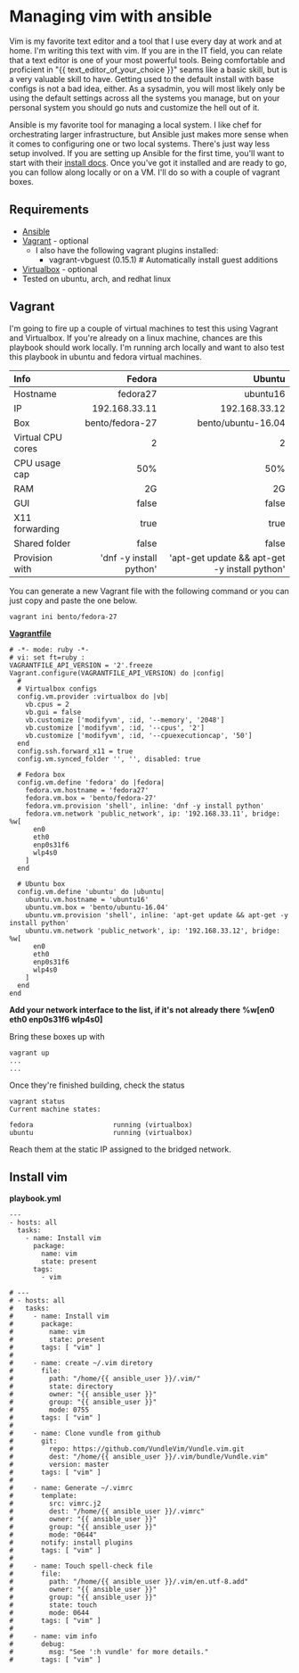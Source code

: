 # Managing vim with ansible

Vim is my favorite text editor and a tool that I use every day at work and at home.  I'm writing this text with vim.  If you are in the IT field, you can relate that a text editor is one of your most powerful tools.  Being comfortable and proficient in "{{ text_editor_of_your_choice }}" seams like a basic skill, but is a very valuable skill to have.  Getting used to the default install with base configs is not a bad idea, either.  As a sysadmin, you will most likely only be using the default settings across all the systems you manage, but on your personal system you should go nuts and customize the hell out of it.

Ansible is my favorite tool for managing a local system.  I like chef for orchestrating larger infrastructure, but Ansible just makes more sense when it comes to configuring one or two local systems.  There's just way less setup involved.  If you are setting up Ansible for the first time, you'll want to start with their [install docs](http://docs.ansible.com/ansible/latest/intro_installation.html).  Once you've got it installed and are ready to go, you can follow along locally or on a VM.  I'll do so with a couple of vagrant boxes.


## Requirements
* [Ansible](http://docs.ansible.com/ansible/latest/intro_installation.html)
* [Vagrant](https://www.vagrantup.com/docs/installation/) - optional
  * I also have the following vagrant plugins installed:
    * vagrant-vbguest (0.15.1) # Automatically install guest additions
* [Virtualbox](https://www.virtualbox.org/wiki/Downloads) - optional
* Tested on ubuntu, arch, and redhat linux

## Vagrant

I'm going to fire up a couple of virtual machines to test this using Vagrant and Virtualbox.  If you're already on a linux machine, chances are this playbook should work locally. I'm running arch locally and want to also test this playbook in ubuntu and fedora virtual machines.

| Info              |      Fedora             |                                        Ubuntu |
|:----------------- | -----------------------:| ---------------------------------------------:|
| Hostname          |                fedora27 |                                      ubuntu16 |
| IP                |           192.168.33.11 |                                 192.168.33.12 |
| Box               |         bento/fedora-27 |                            bento/ubuntu-16.04 |
| Virtual CPU cores |                       2 |                                             2 |
| CPU usage cap     |                     50% |                                           50% |
| RAM               |                      2G |                                            2G |
| GUI               |                   false |                                         false |
| X11 forwarding    |                    true |                                          true |
| Shared folder     |                   false |                                         false |
| Provision with    | 'dnf -y install python' | 'apt-get update && apt-get -y install python' |

You can generate a new Vagrant file with the following command or you can just copy and paste the one below.

    vagrant ini bento/fedora-27

**[Vagrantfile](https://raw.githubusercontent.com/jahrik/ansible-vim/master/Vagrantfile)**

```
# -*- mode: ruby -*-
# vi: set ft=ruby :
VAGRANTFILE_API_VERSION = '2'.freeze
Vagrant.configure(VAGRANTFILE_API_VERSION) do |config|
  #
  # Virtualbox configs
  config.vm.provider :virtualbox do |vb|
    vb.cpus = 2
    vb.gui = false
    vb.customize ['modifyvm', :id, '--memory', '2048']
    vb.customize ['modifyvm', :id, '--cpus', '2']
    vb.customize ['modifyvm', :id, '--cpuexecutioncap', '50']
  end
  config.ssh.forward_x11 = true
  config.vm.synced_folder '', '', disabled: true

  # Fedora box
  config.vm.define 'fedora' do |fedora|
    fedora.vm.hostname = 'fedora27'
    fedora.vm.box = 'bento/fedora-27'
    fedora.vm.provision 'shell', inline: 'dnf -y install python'
    fedora.vm.network 'public_network', ip: '192.168.33.11', bridge: %w[
      en0
      eth0
      enp0s31f6
      wlp4s0
    ]
  end

  # Ubuntu box
  config.vm.define 'ubuntu' do |ubuntu|
    ubuntu.vm.hostname = 'ubuntu16'
    ubuntu.vm.box = 'bento/ubuntu-16.04'
    ubuntu.vm.provision 'shell', inline: 'apt-get update && apt-get -y install python'
    ubuntu.vm.network 'public_network', ip: '192.168.33.12', bridge: %w[
      en0
      eth0
      enp0s31f6
      wlp4s0
    ]
  end
end
```

**Add your network interface to the list, if it's not already there**
**%w[en0 eth0 enp0s31f6 wlp4s0]**

Bring these boxes up with

    vagrant up
    ...
    ...

Once they're finished building, check the status

    vagrant status
    Current machine states:

    fedora                    running (virtualbox)
    ubuntu                    running (virtualbox)

Reach them at the static IP assigned to the bridged network.

## Install vim 

**playbook.yml**

    ---
    - hosts: all
      tasks:
        - name: Install vim
          package:
            name: vim
            state: present
          tags:
            - vim


```
# ---
# - hosts: all
#   tasks:
#     - name: Install vim
#       package:
#         name: vim
#         state: present
#       tags: [ "vim" ]
# 
#     - name: create ~/.vim diretory
#       file:
#         path: "/home/{{ ansible_user }}/.vim/"
#         state: directory
#         owner: "{{ ansible_user }}"
#         group: "{{ ansible_user }}"
#         mode: 0755
#       tags: [ "vim" ]
# 
#     - name: Clone vundle from github
#       git:
#         repo: https://github.com/VundleVim/Vundle.vim.git
#         dest: "/home/{{ ansible_user }}/.vim/bundle/Vundle.vim"
#         version: master
#       tags: [ "vim" ]
# 
#     - name: Generate ~/.vimrc
#       template:
#         src: vimrc.j2
#         dest: "/home/{{ ansible_user }}/.vimrc"
#         owner: "{{ ansible_user }}"
#         group: "{{ ansible_user }}"
#         mode: "0644"
#       notify: install plugins
#       tags: [ "vim" ]
# 
#     - name: Touch spell-check file
#       file:
#         path: "/home/{{ ansible_user }}/.vim/en.utf-8.add"
#         owner: "{{ ansible_user }}"
#         group: "{{ ansible_user }}"
#         state: touch
#         mode: 0644
#       tags: [ "vim" ]
# 
#     - name: vim info
#       debug:
#         msg: "See ':h vundle' for more details."
#       tags: [ "vim" ]
```
